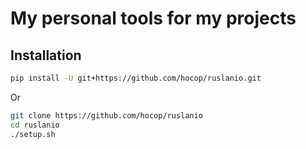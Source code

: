 # My personal tools for my projects

## Installation

```bash
pip install -U git+https://github.com/hocop/ruslanio.git
```

Or

```bash
git clone https://github.com/hocop/ruslanio
cd ruslanio
./setup.sh
```
